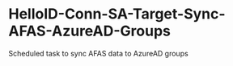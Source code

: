 # HelloID-Conn-SA-Target-Sync-AFAS-AzureAD-Groups
Scheduled task to sync AFAS data to AzureAD groups
